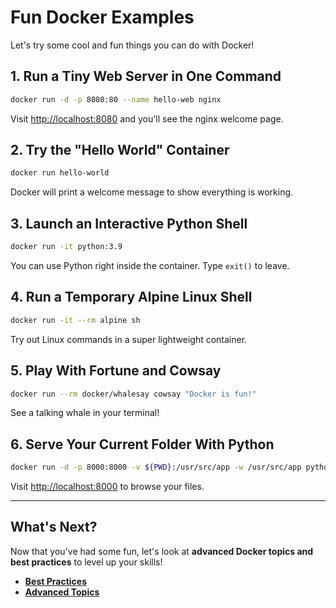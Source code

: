 # Fun Docker Examples

Let's try some cool and fun things you can do with Docker!

## 1. Run a Tiny Web Server in One Command

```bash
docker run -d -p 8080:80 --name hello-web nginx
```
Visit [http://localhost:8080](http://localhost:8080) and you'll see the nginx welcome page.

## 2. Try the "Hello World" Container

```bash
docker run hello-world
```
Docker will print a welcome message to show everything is working.

## 3. Launch an Interactive Python Shell

```bash
docker run -it python:3.9
```
You can use Python right inside the container. Type `exit()` to leave.

## 4. Run a Temporary Alpine Linux Shell

```bash
docker run -it --rm alpine sh
```
Try out Linux commands in a super lightweight container.

## 5. Play With Fortune and Cowsay

```bash
docker run --rm docker/whalesay cowsay "Docker is fun!"
```
See a talking whale in your terminal!

## 6. Serve Your Current Folder With Python

```bash
docker run -d -p 8000:8000 -v ${PWD}:/usr/src/app -w /usr/src/app python:3.9 python -m http.server
```
Visit [http://localhost:8000](http://localhost:8000) to browse your files.

---

## What's Next?

Now that you've had some fun, let's look at **advanced Docker topics and best practices** to level up your skills!

- **[Best Practices](best-practices.md)**
- **[Advanced Topics](advanced.md)**
